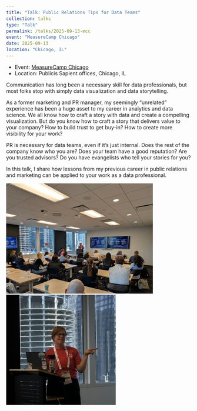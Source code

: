 ```yaml
---
title: "Talk: Public Relations Tips for Data Teams"
collection: talks
type: "Talk"
permalink: /talks/2025-09-13-mcc
event: "MeasureCamp Chicago"
date: 2025-09-13
location: "Chicago, IL"
---
```


- Event: [MeasureCamp Chicago](https://chicago.measurecamp.org/)
- Location: Publicis Sapient offices, Chicago, IL

Communication has long been a necessary skill for data professionals, but most folks stop with simply data visualization and data storytelling. 

As a former marketing and PR manager, my seemingly “unrelated” experience has been a huge asset to my career in analytics and data science. We all know how to craft a story with data and create a compelling visualization. But do you know how to craft a story that delivers value to your company? How to build trust to get buy-in? How to create more visibility for your work? 

PR is necessary for data teams, even if it’s just internal. Does the rest of the company know who you are? Does your team have a good reputation? Are you trusted advisors? Do you have evangelists who tell your stories for you? 

In this talk, I share how lessons from my previous career in public relations and marketing can be applied to your work as a data professional. 

<img src="https://raw.githubusercontent.com/maggiewolff/maggiewolff.github.io/master/images/measurecamp_pr-tips_300_2.jpg" height="300"> <img src="https://raw.githubusercontent.com/maggiewolff/maggiewolff.github.io/master/images/measurecamp_pr-tips_300_1.jpg" height="300">  

